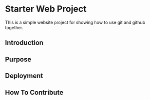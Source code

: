 # Starter Web Project

This is a simple website project for showing how to use git and github together.

## Introduction

## Purpose

## Deployment

## How To Contribute
